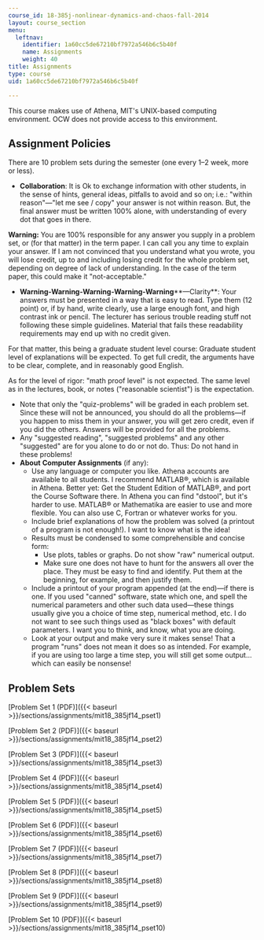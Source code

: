 ```yaml
---
course_id: 18-385j-nonlinear-dynamics-and-chaos-fall-2014
layout: course_section
menu:
  leftnav:
    identifier: 1a60cc5de67210bf7972a546b6c5b40f
    name: Assignments
    weight: 40
title: Assignments
type: course
uid: 1a60cc5de67210bf7972a546b6c5b40f

---
```


This course makes use of Athena, MIT's UNIX-based computing environment. OCW does not provide access to this environment.

Assignment Policies
-------------------

There are 10 problem sets during the semester (one every 1–2 week, more or less).

*   **Collaboration**: It is Ok to exchange information with other students, in the sense of hints, general ideas, pitfalls to avoid and so on; i.e.: "within reason"—"let me see / copy" your answer is not within reason. But, the final answer must be written 100% alone, with understanding of every dot that goes in there.

**Warning:** You are 100% responsible for any answer you supply in a problem set, or (for that matter) in the term paper. I can call you any time to explain your answer. If I am not convinced that you understand what you wrote, you will lose credit, up to and including losing credit for the whole problem set, depending on degree of lack of understanding. In the case of the term paper, this could make it "not-acceptable."

*   **Warning-Warning-Warning-Warning-Warning****—Clarity**: Your answers must be presented in a way that is easy to read. Type them (12 point) or, if by hand, write clearly, use a large enough font, and high contrast ink or pencil. The lecturer has serious trouble reading stuff not following these simple guidelines. Material that fails these readability requirements may end up with no credit given.

For that matter, this being a graduate student level course: Graduate student level of explanations will be expected. To get full credit, the arguments have to be clear, complete, and in reasonably good English.

As for the level of rigor: "math proof level" is not expected. The same level as in the lectures, book, or notes ("reasonable scientist") is the expectation.

*   Note that only the "quiz-problems" will be graded in each problem set. Since these will not be announced, you should do all the problems—if you happen to miss them in your answer, you will get zero credit, even if you did the others. Answers will be provided for all the problems.
*   Any "suggested reading", "suggested problems" and any other "suggested" are for you alone to do or not do. Thus: Do not hand in these problems!
*   **About** **Computer Assignments** (if any):
    *   Use any language or computer you like. Athena accounts are available to all students. I recommend MATLAB®, which is available in Athena. Better yet: Get the Student Edition of MATLAB®, and port the Course Software there. In Athena you can find "dstool", but it's harder to use. MATLAB® or Mathematika are easier to use and more flexible. You can also use C, Fortran or whatever works for you.
    *   Include brief explanations of how the problem was solved (a printout of a program is not enough!). I want to know what is the idea!
    *   Results must be condensed to some comprehensible and concise form:
        *   Use plots, tables or graphs. Do not show "raw" numerical output.
        *   Make sure one does not have to hunt for the answers all over the place. They must be easy to find and identify. Put them at the beginning, for example, and then justify them.
    *   Include a printout of your program appended (at the end)—if there is one. If you used "canned" software, state which one, and spell the numerical parameters and other such data used—these things usually give you a choice of time step, numerical method, etc. I do not want to see such things used as "black boxes" with default parameters. I want you to think, and know, what you are doing.
    *   Look at your output and make very sure it makes sense! That a program "runs" does not mean it does so as intended. For example, if you are using too large a time step, you will still get some output... which can easily be nonsense!

Problem Sets
------------

[Problem Set 1 (PDF)]({{< baseurl >}}/sections/assignments/mit18_385jf14_pset1)

[Problem Set 2 (PDF)]({{< baseurl >}}/sections/assignments/mit18_385jf14_pset2)

[Problem Set 3 (PDF)]({{< baseurl >}}/sections/assignments/mit18_385jf14_pset3)

[Problem Set 4 (PDF)]({{< baseurl >}}/sections/assignments/mit18_385jf14_pset4)

[Problem Set 5 (PDF)]({{< baseurl >}}/sections/assignments/mit18_385jf14_pset5)

[Problem Set 6 (PDF)]({{< baseurl >}}/sections/assignments/mit18_385jf14_pset6)

[Problem Set 7 (PDF)]({{< baseurl >}}/sections/assignments/mit18_385jf14_pset7)

[Problem Set 8 (PDF)]({{< baseurl >}}/sections/assignments/mit18_385jf14_pset8)

[Problem Set 9 (PDF)]({{< baseurl >}}/sections/assignments/mit18_385jf14_pset9)

[Problem Set 10 (PDF)]({{< baseurl >}}/sections/assignments/mit18_385jf14_pset10)